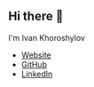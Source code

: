 ## Hi there 👋

I'm Ivan Khoroshylov

- [Website](ivankhrsh.vercel.app)
- [GitHub](https://github.com/ivankhrsh)
- [LinkedIn](https://www.linkedin.com/in/ivan-khoroshylov-4287481b0/)

<!--
**ivankhrsh/ivankhrsh** is a ✨ _special_ ✨ repository because its `README.md` (this file) appears on your GitHub profile.

Here are some ideas to get you started:

- 🔭 I’m currently working on ...
- 🌱 I’m currently learning ...
- 👯 I’m looking to collaborate on ...
- 🤔 I’m looking for help with ...
- 💬 Ask me about ...
- 📫 How to reach me: ...
- 😄 Pronouns: ...
- ⚡ Fun fact: ...
-->

